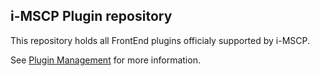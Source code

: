 i-MSCP Plugin repository
------------------------

This repository holds all FrontEnd plugins officialy supported by i-MSCP.

See [Plugin Management](wiki.i-mscp.net/doku.php?id=plugins:management) for more information.
